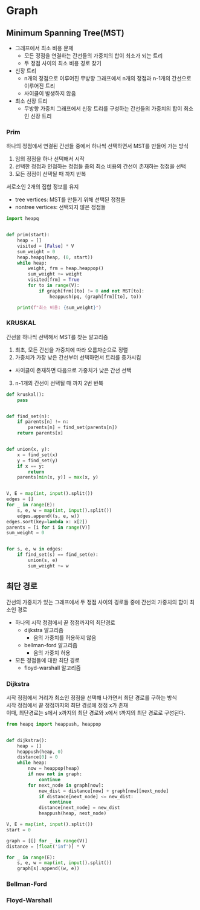 # Graph

## Minimum Spanning Tree(MST)
- 그래프에서 최소 비용 문제
  - 모든 정점을 연결하는 간선들의 가중치의 합이 최소가 되는 트리
  - 두 정점 사이의 최소 비용 경로 찾기
- 신장 트리
  - n개의 정점으로 이루어진 무방향 그래프에서 n개의 정점과 n-1개의 간선으로 이루어진 트리
  - 사이클이 발생하지 않음
- 최소 신장 트리
  - 무방향 가중치 그래프에서 신장 트리를 구성하는 간선들의 가중치의 합이 최소인 신장 트리

### Prim
하나의 정점에서 연결된 간선들 중에서 하나씩 선택하면서 MST를 만들어 가는 방식
1. 임의 정점을 하나 선택해서 시작
2. 선택한 정점과 인접하는 정점들 중의 최소 비용의 간선이 존재하는 정점을 선택
3. 모든 정점이 선택될 때 까지 반복

서로소인 2개의 집합 정보를 유지
- tree vertices: MST를 만들기 위해 선택된 정점들
- nontree vertices: 선택되지 않은 정점들

```python
import heapq


def prim(start):
    heap = []
    visited = [False] * V
    sum_weight = 0
    heap.heapq(heap, (0, start))
    while heap:
        weight, frm = heap.heappop()
        sum_weight += weight
        visited[frm] = True
        for to in range(V):
            if graph[frm][to] != 0 and not MST[to]:
                heappush(pq, (graph[frm][to], to))

    print(f"최소 비용: {sum_weight}")
```

### KRUSKAL
간선을 하나씩 선택해서 MST를 찾는 알고리즘
1. 최초, 모든 간선을 가중치에 따라 오름차순으로 정렬
2. 가중치가 가장 낮은 간선부터 선택하면서 트리를 증가시킴
  - 사이클이 존재하면 다음으로 가중치가 낮은 간선 선택
3. n-1개의 간선이 선택될 때 까지 2번 반복


```python
def kruskal():
    pass


def find_set(n):
    if parents[n] != n:
        parents[n] = find_set(parents[n])
    return parents[x]


def union(x, y):
    x = find_set(x)
    y = find_set(y)
    if x == y:
        return
    parents[min(x, y)] = max(x, y)


V, E = map(int, input().split())
edges = []
for _ in range(E):
    s, e, w = map(int, input().split())
    edges.append((s, e, w))
edges.sort(key=lambda x: x[2])
parents = [i for i in range(V)]
sum_weight = 0


for s, e, w in edges:
    if find_set(s) == find_set(e):
        union(s, e)
        sum_weight += w
```

## 최단 경로
간선의 가중치가 있는 그래프에서 두 정점 사이의 경로들 중에 간선의 가중치의 합이 최소인 경로
- 하나의 시작 정점에서 끝 정점까지의 최단경로
  - dijkstra 알고리즘
    - 음의 가중치를 허용하지 않음
  - bellman-ford 알고리즘
    - 음의 가중치 허용
- 모든 정점들에 대한 최단 경로
  - floyd-warshall 알고리즘

### Dijkstra
시작 정점에서 거리가 최소인 정점을 선택해 나가면서 최단 경로를 구하는 방식  
시작 정점에서 끝 정점까지의 최단 경로에 정점 x가 존재  
이때, 최단경로는 s에서 x까지의 최단 경로와 x에서 t까지의 최단 경로로 구성된다.  


```python
from heapq import heappush, heappop


def dijkstra():
    heap = []
    heappush(heap, 0)
    distance[0] = 0
    while heap:
        now = heappop(heap)
        if now not in graph:
            continue
        for next_node in graph[now]:
            new_dist = distance[now] + graph[now][next_node]
            if distance[next_node] <= new_dist:
                continue
            distance[next_node] = new_dist
            heappush(heap, next_node)

V, E = map(int, input().split())
start = 0

graph = [[] for _ in range(V)]
distance = [float('inf')] * V

for _ in range(E):
    s, e, w = map(int, input().split())
    graph[s].append((w, e))
```

### Bellman-Ford

### Floyd-Warshall